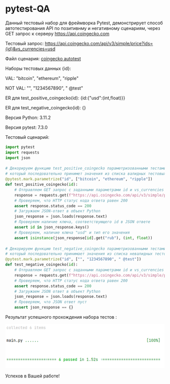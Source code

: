 # pytest-QA

Данный тестовый набор для фреймворка Pytest, демонстрирует способ автотестирования API по позитивнму и негативному сценариям,  через GET запрос к серверу https://api.coingecko.com

Тестовый запрос: https://api.coingecko.com/api/v3/simple/price?ids={id}&vs_currencies=usd

Файл сценария: [coingecko autotest](main.py)

Наборы тестовых данных {id}:

VAL: "bitcoin", "ethereum", "ripple"

NOT VAL: "", "1234567890", " @test"

ER для test_positive_coingecko(id): {id:{"usd":(int,float)}}

ER для test_negative_coingecko(id): {}

Версия Python: 3.11.2

Версия pytest: 7.3.0

Тестовый сценарий:

``` Python
import pytest
import requests
import json

# Декорируем функцию test_positive_coingecko параметризованными тестами с параметром "id",
# который последовательно принимет значения из списка валидных тестовых данных
@pytest.mark.parametrize("id", ["bitcoin", "ethereum", "ripple"])
def test_positive_coingecko(id):
    # Отправляем GET запрос с заданными параметрами id и vs_currencies
    response = requests.get(f"https://api.coingecko.com/api/v3/simple/price?ids={id}&vs_currencies=rub")
    # Проверяем, что HTTP статус кода ответа равен 200
    assert response.status_code == 200
    # Загружаем JSON-ответ в объект Python
    json_response = json.loads(response.text)
    # Проверяем наличие ключа, соответствующего id в JSON ответе
    assert id in json_response.keys()
    # Проверяем, наличие ключа "usd" и тип его значения
    assert isinstance(json_response[id].get("rub"), (int, float))

# Декорируем функцию test_negative_coingecko параметризованными тестами с параметром "id",
# который последовательно принимает значения из списка невалидных тестовых данных
@pytest.mark.parametrize("id", ["", "1234567890", " @test"])
def test_negative_coingecko(id):
    # Отправляем GET запрос с заданными параметрами id и vs_currencies
    response = requests.get(f"https://api.coingecko.com/api/v3/simple/price?ids={id}&vs_currencies=usd")
    # Проверяем, что HTTP статус кода ответа равен 200
    assert response.status_code == 200
    # Загружаем JSON ответ в объект Python
    json_response = json.loads(response.text)
    # Проверяем, что JSON ответ пуст
    assert json_response == {}
```

Результат успешного прохождения набора тестов :

![alt text](img/result.PNG)

Успехов в Вашей работе!


